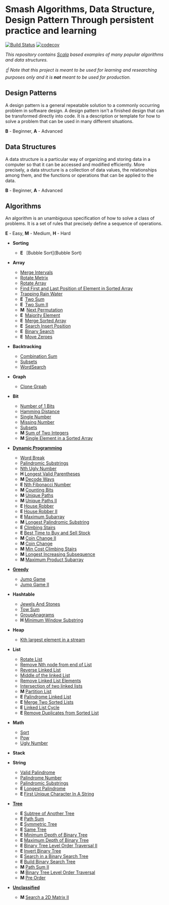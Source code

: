 # Smash Algorithms, Data Structure, Design Pattern Through persistent practice and learning

[![Build Status](https://travis-ci.org/markstock7/smash-algorithms.svg?branch=master)](https://travis-ci.org/markstock7/SmashAlgorithms)
[![codecov](https://codecov.io/gh/markstock7/smash-algorithms/branch/master/graph/badge.svg)](https://codecov.io/gh/markstock7/SmashAlgorithms)

*This repository contains [Scala](https://www.scala-lang.org/) based examples of many popular algorithms and data structures.*

*☝ Note that this project is meant to be used for learning and researching purposes 
only and it is **not** meant to be used for production.*

## Design Patterns
A design pattern is a general repeatable solution to a commonly occurring problem in software design. 
A design pattern isn't a finished design that can be transformed directly into code. 
It is a description or template for how to solve a problem that can be used in many different situations.

**B** - Beginner, **A** - Advanced
## Data Structures
A data structure is a particular way of organizing and storing data in a computer so that it can be accessed and modified efficiently.
More precisely, a data structure is a collection of data values, the relationships among them, and the functions or operations that can be applied to the data.

**B** - Beginner, **A** - Advanced
## Algorithms
An algorithm is an unambiguous specification of how to solve a class of problems. 
It is a set of rules that precisely define a sequence of operations.

**E** - Easy, **M** - Medium, **H** - Hard
* **Sorting**
    * **E &nbsp;** [Bubble Sort](Bubble Sort) 
* **Array**
    * [Merge Intervals](https://leetcode.com/problems/merge-intervals)
    * [Rotate Metrix](https://leetcode.com/problems/rotate-image/)
    * [Rotate Array](https://leetcode.com/problems/rotate-array/)
    * [Find First and Last Position of Element in Sorted Array](https://leetcode.com/problems/find-first-and-last-position-of-element-in-sorted-array/)
    * [Trapping Rain Water](https://leetcode.com/problems/trapping-rain-water/)
    * **E &nbsp;**[Two Sum](https://leetcode.com/problems/two-sum/)
    * **E &nbsp;**[Two Sum II](https://leetcode.com/problems/two-sum-ii-input-array-is-sorted/)
    * **M &nbsp;**[Next Permutation](https://github.com/markstock7/smash-algorithms/tree/master/src/main/scala/algorithms/array#next-permutation)
    * **E &nbsp;**[Majority Element](https://github.com/markstock7/smash-algorithms/tree/master/src/main/scala/algorithms/array#majority-element)
    * **E &nbsp;**[Merge Sorted Array](https://github.com/markstock7/smash-algorithms/tree/master/src/main/scala/algorithms/array#merge-sorted-array)
    * **E &nbsp;**[Search Insert Position](https://github.com/markstock7/smash-algorithms/tree/master/src/main/scala/algorithms/array#search-pnsert-position)
    * **E &nbsp;**[Binary Search](https://github.com/markstock7/smash-algorithms/tree/master/src/main/scala/algorithms/array#binary-search) 
    * **E &nbsp;**[Move Zeroes](https://github.com/markstock7/smash-algorithms/tree/master/src/main/scala/algorithms/array#move-zeroes)   
* **Backtracking**
    * [Combination Sum](https://leetcode.com/problems/combination-sum)
    * [Subsets](https://leetcode.com/problems/subsets)
    * [WordSearch](https://leetcode.com/problems/word-search/)
* **Graph**
    * [Clone Grpah](https://leetcode.com/problems/clone-graph)
* **Bit**
    * [Number of 1 Bits](https://leetcode.com/problems/number-of-1-bits/)
    * [Hamming Distance](https://leetcode.com/problems/hamming-distance/)
    * [Single Number](https://leetcode.com/problems/single-number/)
    * [Missing Number](https://leetcode.com/problems/missing-number/)
    * [Subsets](https://leetcode.com/problems/subsets)
    * **M&nbsp;**[Sum of Two Integers](https://github.com/markstock7/smash-algorithms/tree/master/src/main/scala/algorithms/bit#sum-of-two-integers)
    * **M&nbsp;**[Single Element in a Sorted Array](https://github.com/markstock7/smash-algorithms/tree/master/src/main/scala/algorithms/bit#single-element-in-a-sorted-array)
* **[Dynamic Programming](https://github.com/markstock7/smash-algorithms/tree/master/src/main/scala/algorithms/dp)**
    * [Word Break](https://leetcode.com/problems/word-break/)
    * [Palindromic Substrings](https://leetcode.com/problems/palindromic-substrings/)
    * [Nth Ugly Number](https://leetcode.com/problems/ugly-number-ii/)
    * **H&nbsp;**[Longest Valid Parentheses](https://leetcode.com/problems/longest-valid-parentheses)
    * **M&nbsp;**[Decode Ways](https://leetcode.com/problems/decode-ways)
    * **E&nbsp;**[Nth Fibonacci Number](https://github.com/markstock7/smash-algorithms/tree/master/src/main/scala/algorithms/dp#nth-fibonacci-number)
    * **M&nbsp;**[Counting Bits](https://leetcode.com/problems/counting-bits/)
    * **M&nbsp;**[Unique Paths](https://github.com/markstock7/smash-algorithms/tree/master/src/main/scala/algorithms/dp#unique-paths)
    * **M&nbsp;**[Unique Paths II](https://github.com/markstock7/smash-algorithms/tree/master/src/main/scala/algorithms/dp#unique-paths-ii)
    * **E&nbsp;**[House Robber](https://github.com/markstock7/smash-algorithms/tree/master/src/main/scala/algorithms/dp#house-robber)
    * **E&nbsp;**[House Robber II](https://github.com/markstock7/smash-algorithms/tree/master/src/main/scala/algorithms/dp#house-robber-ii)
    * **E&nbsp;**[Maximum Subarray](https://github.com/markstock7/smash-algorithms/tree/master/src/main/scala/algorithms/dp#maximum-subarray)
    * **M&nbsp;**[Longest Palindromic Substring](https://github.com/markstock7/smash-algorithms/tree/master/src/main/scala/algorithms/dp#longest-palindromic-substring)
    * **E&nbsp;**[Climbing Stairs](https://github.com/markstock7/smash-algorithms/tree/master/src/main/scala/algorithms/dp#climbing-stairs)
    * **E&nbsp;**[Best Time to Buy and Sell Stock](https://github.com/markstock7/smash-algorithms/tree/master/src/main/scala/algorithms/dp#best-time-to-buy-and-sell-stock)
    * **M&nbsp;**[Coin Change II](https://github.com/markstock7/smash-algorithms/tree/master/src/main/scala/algorithms/dp#coin-change-ii)
    * **M&nbsp;**[Coin Change](https://github.com/markstock7/smash-algorithms/tree/master/src/main/scala/algorithms/dp#coin-change)
    * **M&nbsp;**[Min Cost Climbing Stairs](https://github.com/markstock7/smash-algorithms/tree/master/src/main/scala/algorithms/dp#min-cost-climbing-stairs)
    * **M&nbsp;**[Longest Increasing Subsequence](https://github.com/markstock7/smash-algorithms/tree/master/src/main/scala/algorithms/dp#longest-increasing-subsequence)
    * **M&nbsp;**[Maximum Product Subarray](https://github.com/markstock7/smash-algorithms/tree/master/src/main/scala/algorithms/dp#maximum-product-subarray)

* **[Greedy](https://github.com/markstock7/smash-algorithms/tree/master/src/main/scala/algorithms/greedy)**
    * [Jump Game](https://leetcode.com/problems/jump-game/)
    * [Jump Game II](https://leetcode.com/problems/jump-game-ii/)
* **Hashtable**
    * [Jewels And Stones](https://leetcode.com/problems/jewels-and-stones/)
    * [Tow Sum](https://leetcode.com/problems/two-sum/)
    * [GroupAnagrams](https://leetcode.com/problems/group-anagrams)
    * **H&nbsp;**[Minimum Window Substring](https://leetcode.com/problems/minimum-window-substring)
* **Heap**
    * [Kth largest element in a stream](https://leetcode.com/problems/kth-largest-element-in-a-stream/)
* **List**
    * [Rotate List](https://leetcode.com/problems/rotate-list/)
    * [Remove Nth node from end of List](https://leetcode.com/problems/remove-nth-node-from-end-of-list/)
    * [Reverse Linked List](https://leetcode.com/problems/reverse-linked-list/)
    * [Middle of the linked List](https://leetcode.com/problems/middle-of-the-linked-list/)
    * [Remove Linked List Elements](https://leetcode.com/problems/remove-linked-list-elements/)
    * [Intersection of two linked lists](https://leetcode.com/problems/intersection-of-two-linked-lists/)
    * **M&nbsp;**[Partition List](https://leetcode.com/problems/partition-list/)
    * **E&nbsp;**[Palindrome Linked List](https://github.com/markstock7/smash-algorithms/tree/master/src/main/scala/algorithms/list#palindrome-linked-list)
    * **E&nbsp;**[Merge Two Sorted Lists](https://github.com/markstock7/smash-algorithms/tree/master/src/main/scala/algorithms/list#merge-two-sorted-lists)
    * **E&nbsp;**[Linked List Cycle](https://github.com/markstock7/smash-algorithms/tree/master/src/main/scala/algorithms/list#linked-list-cycle)
    * **E&nbsp;**[Remove Duplicates from Sorted List](https://github.com/markstock7/smash-algorithms/tree/master/src/main/scala/algorithms/list#Remove-Duplicates-from-Sorted-List)
        
* **Math**
    * [Sqrt](https://leetcode.com/problems/sqrtx/)
    * [Pow](https://leetcode.com/problems/powx-n/)
    * [Ugly Number](https://leetcode.com/problems/ugly-number/)
* **Stack**
* **String**
    * [Valid Palindrome](https://leetcode.com/problems/valid-palindrome/)
    * [Palindrome Number](https://leetcode.com/problems/palindrome-number/)
    * [Palindromic Substrings](https://leetcode.com/problems/palindromic-substrings/)
    * **E&nbsp;**[Longest Palindrome](https://github.com/markstock7/smash-algorithms/blob/master/src/main/scala/algorithms/string#longest-palindrome)
    * **E&nbsp;**[First Unique Character In A String](https://github.com/markstock7/smash-algorithms/blob/master/src/main/scala/algorithms/string#first-unique-character-in-a-string)



* **[Tree](https://github.com/markstock7/smash-algorithms/tree/master/src/main/scala/algorithms/tree)**
    * **E&nbsp;**[Subtree of Another Tree](https://github.com/markstock7/smash-algorithms/blob/master/src/main/scala/algorithms/tree#subtree-of-another-tree)
    * **E&nbsp;**[Path Sum](https://github.com/markstock7/smash-algorithms/blob/master/src/main/scala/algorithms/tree#path-sum)
    * **E&nbsp;**[Symmetric Tree](https://github.com/markstock7/smash-algorithms/blob/master/src/main/scala/algorithms/tree#symmetric-tree)
    * **E&nbsp;**[Same Tree](https://github.com/markstock7/smash-algorithms/blob/master/src/main/scala/algorithms/tree#same-tree)
    * **E&nbsp;**[Minimum Depth of Binary Tree](https://github.com/markstock7/smash-algorithms/blob/master/src/main/scala/algorithms/tree#minimum-depth-of-binary-tree)
    * **E&nbsp;**[Maximum Depth of Binary Tree](https://github.com/markstock7/smash-algorithms/blob/master/src/main/scala/algorithms/tree#maximum-depth-of-binary-tree)
    * **E&nbsp;**[Binary Tree Level Order Traversal II](https://github.com/markstock7/smash-algorithms/blob/master/src/main/scala/algorithms/tree#binary-tree-level-order-traversal-ii)
    * **E&nbsp;**[Invert Binary Tree](https://github.com/markstock7/smash-algorithms/blob/master/src/main/scala/algorithms/tree#invert-binary-tree)
    * **E&nbsp;**[Search in a Binary Search Tree](https://github.com/markstock7/smash-algorithms/blob/master/src/main/scala/algorithms/tree#search-in-a-binary-search-tree)
    * **E&nbsp;**[Build Binary Search Tree](https://github.com/markstock7/smash-algorithms/blob/master/src/main/scala/algorithms/tree#build-binary-search-tree)
    * **M&nbsp;**[Path Sum II](https://github.com/markstock7/smash-algorithms/blob/master/src/main/scala/algorithms/tree#path-sum-ii)
    * **M&nbsp;**[Binary Tree Level Order Traversal](https://github.com/markstock7/smash-algorithms/blob/master/src/main/scala/algorithms/tree#binary-tree-level-order-traversal)
    * **M&nbsp;**[Pre Order](https://github.com/markstock7/smash-algorithms/blob/master/src/main/scala/algorithms/tree#pre-order)


* **[Unclassified](https://github.com/markstock7/smash-algorithms/tree/master/src/main/scala/algorithms/unclassified)**
    * **M&nbsp;**[Search a 2D Matrix II](https://github.com/markstock7/smash-algorithms/blob/master/src/main/scala/algorithms/unclassified#search-a-2d-matrix-ii)

